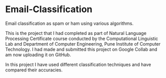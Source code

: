 # Email-Classification
Email classification as spam or ham using various algorithms.

This is the project that I had completed as part of Natural Language Processing Certificate course conducted by the Computational Linguistic Lab and Department of Computer Engineering, Pune Institute of Computer Technology. I had made and submitted this project on Google Collab and am now uploading it on GitHub.

In this project I have used different classification techniques and have compared their accuracies. 
